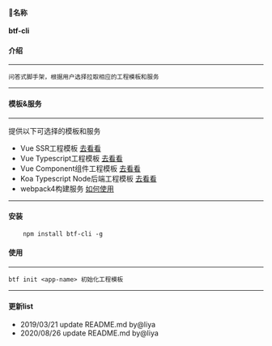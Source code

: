 <!--
 * @description: README.md
 * @version: 1.0.0
 * @Author: liya
 * @Date: 2019-03-19 11:13:59
 * @LastEditors: liya
 * @LastEditTime: 2020-08-26 14:42:55
-->
#### 名称
   **btf-cli**
#### 介绍
---
    问答式脚手架，根据用户选择拉取相应的工程模板和服务
---
#### 模板&服务
---
提供以下可选择的模板和服务
- Vue SSR工程模板 [去看看](https://github.com/liya3719/vue-ssr-component-template)
- Vue Typescript工程模板  [去看看](https://github.com/liya3719/vue-ts-template)
- Vue Component组件工程模板  [去看看](https://github.com/liya3719/vue-component-template)
- Koa Typescript Node后端工程模板 [去看看](https://github.com/liya3719/node-ts-service-template)
- webpack4构建服务 [如何使用](https://github.com/liya3719/btf-middleware-webpack4)
---
#### 安装
```
    npm install btf-cli -g
```
#### 使用
---
    btf init <app-name> 初始化工程模板
---

#### 更新list
- 2019/03/21 update README.md by@liya 
- 2020/08/26 update README.md by@liya